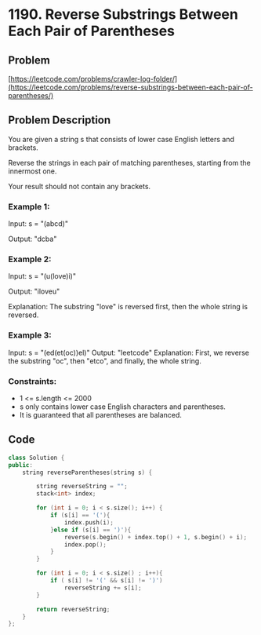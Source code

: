 # 1190. Reverse Substrings Between Each Pair of Parentheses # 

## Problem

[https://leetcode.com/problems/crawler-log-folder/](https://leetcode.com/problems/reverse-substrings-between-each-pair-of-parentheses/)

## Problem Description

You are given a string s that consists of lower case English letters and brackets.

Reverse the strings in each pair of matching parentheses, starting from the innermost one.

Your result should not contain any brackets.

 

### Example 1:

Input: s = "(abcd)" 

Output: "dcba" 

### Example 2:

Input: s = "(u(love)i)" 

Output: "iloveu" 

Explanation: The substring "love" is reversed first, then the whole string is reversed.
### Example 3:

Input: s = "(ed(et(oc))el)"
Output: "leetcode"
Explanation: First, we reverse the substring "oc", then "etco", and finally, the whole string.
 

### Constraints:

* 1 <= s.length <= 2000
* s only contains lower case English characters and parentheses.
* It is guaranteed that all parentheses are balanced.

## Code
```cpp
class Solution {
public:
    string reverseParentheses(string s) {

        string reverseString = "";
        stack<int> index; 

        for (int i = 0; i < s.size(); i++) {
            if (s[i] == '('){
                index.push(i);
            }else if (s[i] == ')'){
                reverse(s.begin() + index.top() + 1, s.begin() + i);
                index.pop();
            }
        }

        for (int i = 0; i < s.size() ; i++){
            if ( s[i] != '(' && s[i] != ')')
                reverseString += s[i];
        }

        return reverseString;
    }
};
```
